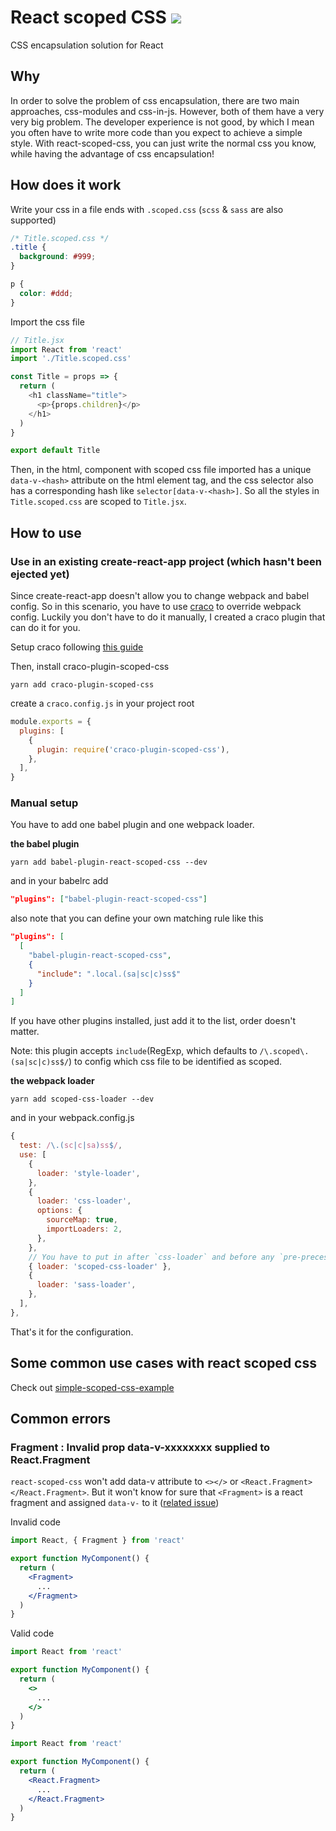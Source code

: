 # React scoped CSS ![](https://api.travis-ci.org/gaoxiaoliangz/react-scoped-css.svg?branch=master)

CSS encapsulation solution for React

## Why

In order to solve the problem of css encapsulation, there are two main approaches, css-modules and css-in-js. However, both of them have a very very big problem. The developer experience is not good, by which I mean you often have to write more code than you expect to achieve a simple style. With react-scoped-css, you can just write the normal css you know, while having the advantage of css encapsulation!

## How does it work

Write your css in a file ends with `.scoped.css` (`scss` & `sass` are also supported)

```css
/* Title.scoped.css */
.title {
  background: #999;
}

p {
  color: #ddd;
}
```

Import the css file

```js
// Title.jsx
import React from 'react'
import './Title.scoped.css'

const Title = props => {
  return (
    <h1 className="title">
      <p>{props.children}</p>
    </h1>
  )
}

export default Title
```

Then, in the html, component with scoped css file imported has a unique `data-v-<hash>` attribute on the html element tag, and the css selector also has a corresponding hash like `selector[data-v-<hash>]`. So all the styles in `Title.scoped.css` are scoped to `Title.jsx`.

## How to use

### Use in an existing create-react-app project (which hasn't been ejected yet)

Since create-react-app doesn't allow you to change webpack and babel config. So in this scenario, you have to use [craco](https://github.com/sharegate/craco) to override webpack config. Luckily you don't have to do it manually, I created a craco plugin that can do it for you.

Setup craco following [this guide](https://github.com/sharegate/craco/blob/master/packages/craco/README.md#installation)

Then, install craco-plugin-scoped-css

```
yarn add craco-plugin-scoped-css
```

create a `craco.config.js` in your project root

```js
module.exports = {
  plugins: [
    {
      plugin: require('craco-plugin-scoped-css'),
    },
  ],
}
```

### Manual setup

You have to add one babel plugin and one webpack loader.

**the babel plugin**

```
yarn add babel-plugin-react-scoped-css --dev
```

and in your babelrc add

```json
"plugins": ["babel-plugin-react-scoped-css"]
```

also note that you can define your own matching rule like this

```json
"plugins": [
  [
    "babel-plugin-react-scoped-css",
    {
      "include": ".local.(sa|sc|c)ss$"
    }
  ]
]
```

If you have other plugins installed, just add it to the list, order doesn't matter.

Note: this plugin accepts `include`(RegExp, which defaults to `/\.scoped\.(sa|sc|c)ss$/`) to config which css file to be identified as scoped.

**the webpack loader**

```
yarn add scoped-css-loader --dev
```

and in your webpack.config.js

```js
{
  test: /\.(sc|c|sa)ss$/,
  use: [
    {
      loader: 'style-loader',
    },
    {
      loader: 'css-loader',
      options: {
        sourceMap: true,
        importLoaders: 2,
      },
    },
    // You have to put in after `css-loader` and before any `pre-precessing loader`
    { loader: 'scoped-css-loader' },
    {
      loader: 'sass-loader',
    },
  ],
},
```

That's it for the configuration.

## Some common use cases with react scoped css

Check out [simple-scoped-css-example](https://github.com/gaoxiaoliangz/react-scoped-css/tree/master/examples/simple)

## Common errors

### Fragment : Invalid prop data-v-xxxxxxxx supplied to React.Fragment

`react-scoped-css` won't add data-v attribute to `<></>` or `<React.Fragment></React.Fragment>`. But it won't know for sure that `<Fragment>` is a react fragment and assigned `data-v-` to it ([related issue](https://github.com/gaoxiaoliangz/react-scoped-css/issues/2))

Invalid code
```jsx
import React, { Fragment } from 'react'

export function MyComponent() {
  return (
    <Fragment>
      ...
    </Fragment>
  )
}
```

Valid code
```jsx
import React from 'react'

export function MyComponent() {
  return (
    <>
      ...
    </>
  )
}
```

```jsx
import React from 'react'

export function MyComponent() {
  return (
    <React.Fragment>
      ...
    </React.Fragment>
  )
}
```
